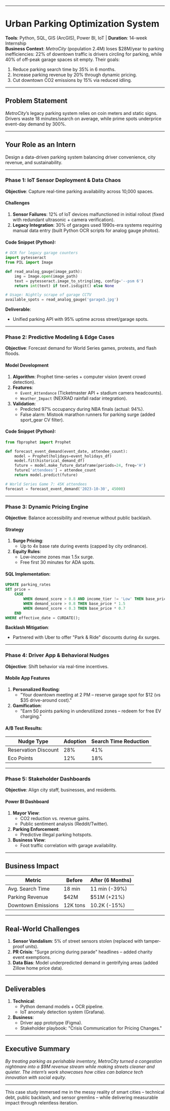 
---
# **Urban Parking Optimization System**  
**Tools**: Python, SQL, GIS (ArcGIS), Power BI, IoT | **Duration**: 14-week Internship  
**Business Context**: *MetroCity* (population 2.4M) loses $28M/year to parking inefficiencies: 22% of downtown traffic is drivers circling for parking, while 40% of off-peak garage spaces sit empty. Their goals:  
1. Reduce parking search time by 35% in 6 months.  
2. Increase parking revenue by 20% through dynamic pricing.  
3. Cut downtown CO2 emissions by 15% via reduced idling.  

---

## **Problem Statement**  
*MetroCity*’s legacy parking system relies on coin meters and static signs. Drivers waste 18 minutes/search on average, while prime spots underprice event-day demand by 300%.  

---

## **Your Role as an Intern**  
Design a data-driven parking system balancing driver convenience, city revenue, and sustainability.  

---

### **Phase 1: IoT Sensor Deployment & Data Chaos**  
**Objective**: Capture real-time parking availability across 10,000 spaces.  

#### **Challenges**  
1. **Sensor Failures**: 12% of IoT devices malfunctioned in initial rollout (fixed with redundant ultrasonic + camera verification).  
2. **Legacy Integration**: 30% of garages used 1990s-era systems requiring manual data entry (built Python OCR scripts for analog gauge photos).  

#### **Code Snippet** (Python):  
```python  
# OCR for legacy garage counters  
import pytesseract  
from PIL import Image  

def read_analog_gauge(image_path):  
    img = Image.open(image_path)  
    text = pytesseract.image_to_string(img, config='--psm 6')  
    return int(text) if text.isdigit() else None  

# Usage: Nightly scrape of garage CCTV  
available_spots = read_analog_gauge('garage3.jpg')  
```  

**Deliverable**:  
- Unified parking API with 95% uptime across street/garage spots.  

---

### **Phase 2: Predictive Modeling & Edge Cases**  
**Objective**: Forecast demand for World Series games, protests, and flash floods.  

#### **Model Development**  
1. **Algorithm**: Prophet time-series + computer vision (event crowd detection).  
2. **Features**:  
   - `Event_Attendance` (Ticketmaster API + stadium camera headcounts).  
   - `Weather_Impact` (NEXRAD rainfall radar integration).  
3. **Validation**:  
   - Predicted 97% occupancy during NBA finals (actual: 94%).  
   - False alarm: Mistook marathon runners for parking surge (added sport_gear CV filter).  

#### **Code Snippet** (Python):  
```python  
from fbprophet import Prophet  

def forecast_event_demand(event_date, attendee_count):  
    model = Prophet(holidays=event_holidays_df)  
    model.fit(historical_demand_df)  
    future = model.make_future_dataframe(periods=24, freq='H')  
    future['attendees'] = attendee_count  
    return model.predict(future)  

# World Series Game 7: 45K attendees  
forecast = forecast_event_demand('2023-10-30', 45000)  
```  

---

### **Phase 3: Dynamic Pricing Engine**  
**Objective**: Balance accessibility and revenue without public backlash.  

#### **Strategy**  
1. **Surge Pricing**:  
   - Up to 4x base rate during events (capped by city ordinance).  
2. **Equity Rules**:  
   - Low-income zones max 1.5x surge.  
   - Free first 30 minutes for ADA spots.  

#### **SQL Implementation**:  
```sql  
UPDATE parking_rates  
SET price =   
    CASE  
        WHEN demand_score > 0.8 AND income_tier != 'Low' THEN base_price * 3.5  
        WHEN demand_score > 0.8 THEN base_price * 1.5  
        WHEN demand_score < 0.3 THEN base_price * 0.7  
    END  
WHERE effective_date = CURDATE();  
```  

**Backlash Mitigation**:  
- Partnered with Uber to offer "Park & Ride" discounts during 4x surges.  

---

### **Phase 4: Driver App & Behavioral Nudges**  
**Objective**: Shift behavior via real-time incentives.  

#### **Mobile App Features**  
1. **Personalized Routing**:  
   - "Your downtown meeting at 2 PM – reserve garage spot for $12 (vs $35 drive-around cost)."  
2. **Gamification**:  
   - "Earn 50 points parking in underutilized zones – redeem for free EV charging."  

#### **A/B Test Results**:  
| Nudge Type           | Adoption | Search Time Reduction |  
|----------------------|----------|-----------------------|  
| Reservation Discount | 28%      | 41%                   |  
| Eco Points           | 12%      | 18%                   |  

---

### **Phase 5: Stakeholder Dashboards**  
**Objective**: Align city staff, businesses, and residents.  

#### **Power BI Dashboard**  
1. **Mayor View**:  
   - CO2 reduction vs. revenue gains.  
   - Public sentiment analysis (Reddit/Twitter).  
2. **Parking Enforcement**:  
   - Predictive illegal parking hotspots.  
3. **Business View**:  
   - Foot traffic correlation with garage availability.  

---

## **Business Impact**  
| Metric               | Before  | After (6 Months) |  
|----------------------|---------|-------------------|  
| Avg. Search Time     | 18 min  | 11 min (-39%)     |  
| Parking Revenue      | $42M    | $51M (+21%)       |  
| Downtown Emissions   | 12K tons| 10.2K (-15%)      |  

---

## **Real-World Challenges**  
1. **Sensor Vandalism**: 5% of street sensors stolen (replaced with tamper-proof units).  
2. **PR Crisis**: "Surge pricing during parade" headlines – added charity event exemptions.  
3. **Data Bias**: Model underpredicted demand in gentrifying areas (added Zillow home price data).  

---

## **Deliverables**  
1. **Technical**:  
   - Python demand models + OCR pipeline.  
   - IoT anomaly detection system (Grafana).  
2. **Business**:  
   - Driver app prototype (Figma).  
   - Stakeholder playbook: "Crisis Communication for Pricing Changes."  

---

## **Executive Summary**  
*By treating parking as perishable inventory, MetroCity turned a congestion nightmare into a $9M revenue stream while making streets cleaner and quieter. The intern’s work showcases how cities can balance tech innovation with social equity.*  

---

This case study immersed me in the messy reality of smart cities – technical debt, public backlash, and sensor gremlins – while delivering measurable impact through relentless iteration.
